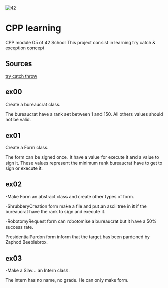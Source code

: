 ![42](https://img.shields.io/static/v1?label=&labelColor=000000e&logo=42&message=project&color=000000&style=flate)

# CPP learning 

CPP module 05 of 42 School
This project consist in learning try catch & exception concept


## Sources

[try catch throw](https://learn.microsoft.com/fr-fr/cpp/cpp/try-throw-and-catch-statements-cpp?view=msvc-170)

## ex00

Create a bureaucrat class.

The bureaucrat have a rank set between 1 and 150. All others values should not be valid.

## ex01

Create a Form class.

The form can be signed once. It have a value for execute it and a value to sign it. These values represent the minimum rank bureaucrat have to get to sign or execute it.

## ex02

-Make Form an abstract class and create other types of form.

-ShrubberyCreation form make a file and put an ascii tree in it if the bureaucrat have the rank to sign and execute it.

-RobotomyRequest form can robotomise a bureaucrat but it have a 50% success rate.

PresidentialPardon form inform that the target has been pardoned by Zaphod Beeblebrox.

## ex03

-Make a Slav... an Intern class.

The intern has no name, no grade. He can only make form.